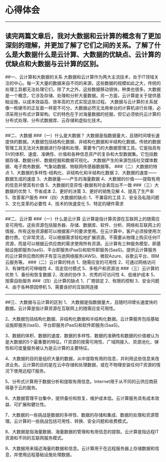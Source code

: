 ﻿# 心得体会


---
 读完两篇文章后，我对大数据和云计算的概念有了更加深刻的理解，并更加了解了它们之间的关系。了解了什么是大数据什么是云计算、大数据的优缺点、云计算的优缺点和大数据与云计算的区别。
 ---
##一、云计算和大数据的关系
大数据和云计算作为两大主流技术，处于IT领域关注的中心。每一天大量的数据来自不同的来源，这些数据的规模如此之大，传统的处理工具都无法处理它们，除了大之外，这些数据移动很快，种类也很多。大数据是一个概念，它涉及存储、处理和分析大量数据。另一方面，云计算是关于提供基础设施，以成本效益高、效率高的方式实现这些过程。
大数据与云计算的关系就像一枚硬币的正反面一样密不可分。大数据必然无法用单台的计算机进行处理，必须采用分布式计算架构。它的特色在于对海量数据的挖掘，但它必须依托云计算的分布式处理、分布式数据库、云存储和虚拟化技术。

---

##二、大数据
###（一）什么是大数据？
大数据是指数据量大，且随时间增长速度快的数据。大数据包括结构化数据、非结构化数据和半结构化数据。传统的数据管理工具无法对大数据进行存储和处理，需要专门的大数据管理工具。它是指具有5V的体积、速度、准确性、价值和各种信息资产的复杂和大型数据集。它包括数据存储、数据分析、数据挖掘和数据可视化。
大数据产生的来源包括社交媒体数据、电子商务数据、气象站数据、物联网传感器数据等。
###（二）大数据的特点
1、大数据的多样性-结构化、非结构化和半结构化数据
2、大数据的速度——数据生成的速度
3、大数据量——产生的海量数据
4、大数据的价值——提取有用的信息并使其有价值
5、大数据的变异性-数据有时会表现出不一致
###（三）大数据的优势
1、节省成本
2、更好的决策
3、更好的销售见解
4、提高了生产率
5、改善客户服务
###（四）大数据的缺点:
1、不兼容的工具
2、安全及私隐问题
3、文化变革的必要性
4、技术的快速变化
5、特定的硬件需求

---
##二、云计算
###（一）什么是云计算
云计算是指计算资源在互联网上的随需应变可用性。这些资源包括服务器、存储、数据库、软件、分析、网络和互联网上的情报，所有这些资源都可以根据客户的要求使用。在云计算中，客户必须按使用次数付费。它非常灵活，可以根据需求轻松地扩展资源。不需要从物理上购买任何IT资源，而是可以根据云供应商的需求使用所有资源。云计算有三种服务模型，即基础设施即服务(IaaS)、平台即服务(PaaS)和软件即服务(SaaS)。提供云计算服务的云计算供应商的例子有亚马逊网络服务(AWS)、微软Azure、谷歌云平台、IBM云服务等。
###（二）云计算的特点
1、随需应变的可用性
2、可通过网络访问
3、有弹性的可伸缩性
4、现走现付模式
5、多租户和资源池
###（三）云计算的优势
1、备份和恢复数据
2、改进的协作
3、优秀的可访问性
4、低维护成本
5、按需自助服务
###（四）云计算的缺点
1、厂商锁定
2、有限的控制
3、安全问题
4、由于各种原因停机
5、需要良好的互联网连接

---

##三、大数据与云计算的区别
1、 大数据是指数据量大，且随时间增长速度快的数据。云计算是指计算资源在互联网上的随需应变可用性。

2、大数据包括结构化数据、非结构化数据和半结构化数据。云计算服务包括基础设施即服务(IaaS)、平台即服务(PaaS)和软件即服务(SaaS)。

3、数据的体积、数据的速度、数据的多样性、数据的准确性和数据的价值被认为是大数据的5个最重要的特征。IT资源的按需可用性、广域网接入、资源池化、弹性和可度量服务被认为是云计算的主要特征。

4、大数据的目的是组织大量的数据，从中提取有用的信息，并利用这些信息来改进业务。云计算的目的是在云中存储和处理数据，或在不物理安装任何IT资源的情况下使用远程IT服务。

5、分布式计算用于数据分析和提取有用信息。Internet用于从不同的云供应商获得基于云的服务。

6、大数据管理平台集中，提供备份和恢复，维护成本低。云计算服务具有成本效益、可扩展和健壮性。

7、大数据的一些挑战是数据的多样性、数据的存储和集成、数据的处理和资源管理。云计算的一些挑战包括可用性、转换、安全问题和收费模式。

8、大数据是指海量数据、海量数据的管理和有用信息的提取。云计算是指远程IT资源和不同的互联网服务模式。

9、大数据用来描述海量的数据和信息。云计算用于在远程服务器上存储数据和信息，并使用远程基础设施处理数据。







